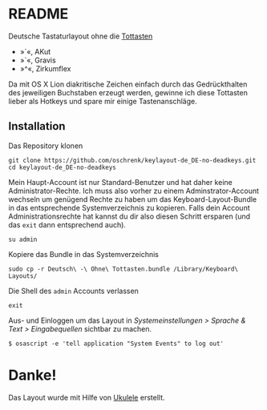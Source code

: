 # README #

Deutsche Tastaturlayout ohne die [Tottasten](http://de.wikipedia.org/wiki/Tottaste)

- »´«, AKut
- »`«, Gravis
- »^«, Zirkumflex

Da mit OS X Lion diakritische Zeichen einfach durch das Gedrückthalten des jeweiligen Buchstaben erzeugt werden, gewinne ich diese Tottasten lieber als Hotkeys und spare mir einige Tastenanschläge.

## Installation ##

Das Repository klonen

	git clone https://github.com/oschrenk/keylayout-de_DE-no-deadkeys.git
	cd keylayout-de_DE-no-deadkeys

Mein Haupt-Account ist nur Standard-Benutzer und hat daher keine Administrator-Rechte. Ich muss also vorher zu einem Adminstrator-Account wechseln um genügend Rechte zu haben um das Keyboard-Layout-Bundle in das entsprechende Systemverzeichnis zu kopieren. Falls dein Account Administrationsrechte hat kannst du dir also diesen Schritt ersparen (und das `exit` dann entsprechend auch).

	su admin

Kopiere das Bundle in das Systemverzeichnis

	sudo cp -r Deutsch\ -\ Ohne\ Tottasten.bundle /Library/Keyboard\ Layouts/

Die Shell des `admin` Accounts verlassen

	exit

Aus- und Einloggen um das Layout in _Systemeinstellungen > Sprache & Text > Eingabequellen_ sichtbar zu machen.

	$ osascript -e 'tell application "System Events" to log out'

# Danke!

Das Layout wurde mit Hilfe von [Ukulele](http://scripts.sil.org/cms/scripts/page.php?site_id=nrsi&id=ukelele) erstellt.

